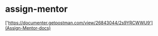 # assign-mentor

['https://documenter.getpostman.com/view/26843044/2s9YRCWWU9'](Assign-Mentor-docs)
